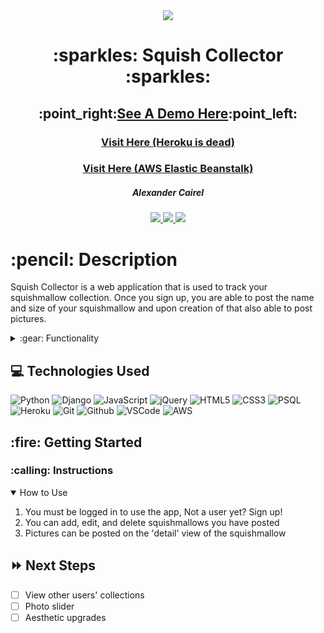 <div align="center">
<img src="https://media-cldnry.s-nbcnews.com/image/upload/t_social_share_1200x630_center,f_auto,q_auto:best/newscms/2021_11/1689088/squishmallow-jc-210317.jpg"/>
   <h1>:sparkles: Squish Collector :sparkles:</h1>
     <h2>:point_right:<a href="https://vimeo.com/735618174">See A Demo Here</a>:point_left:</h2>
   <h3><a href="https://squishcollector.herokuapp.com/">Visit Here (Heroku is dead)</a></h3>
   <h3><a href="http://django-env.eba-j6cpgngx.us-west-2.elasticbeanstalk.com/">Visit Here (AWS Elastic Beanstalk)</a></h3>
   <h5>Alexander Cairel</h5>                             
   <a href="https://github.com/ajcairel" target="_blank">
      <img src="https://img.shields.io/badge/-GitHub:ajcairel-darkgreen?style=flat&logo=medium"/>
   </a>
   <a href="https://www.linkedin.com/in/alexandercairel/" target="_blank">
      <img src="https://img.shields.io/badge/-linkedin.com/in/alexandercairel/-blue?style=flat&``logo=Linkedin&logoColor=white">
   </a> 
   <a href="mailto:alexanderjcairel@gmail.com" target="_blank">
      <img src="https://img.shields.io/badge/-alexanderjcairel@gmail.com-c14438?style=flat&logo=Gmail&``logoColor=white">
   </a>  
</div>

<h1>:pencil: Description</h1>
<p>Squish Collector is a web application that is used to track your squishmallow collection. Once you sign up, you are able to post the name and size of your squishmallow and upon creation of that also able to post pictures. </p>


<details>
<summary> :gear: Functionality</summary>

| Description | Screenshot |
|------------ | ------------|
| <h3 align="center">Landing Page (Desktop)</h3> | <img src="https://i.imgur.com/pHNNX1N.pnghttps://i.imgur.com/pHNNX1N.png" width="700"/> |
| <h3 align="center">Landing Page (Mobile)</h3> | <img src="https://i.imgur.com/TuqywNB.png" width="700"/> |
| <h3 align="center">Sidebar Nav</h3> | <img src="https://i.imgur.com/nQthNLg.png" width="700"/> |
| <h3 align="center">Sign Up</h3> | <img src="https://i.imgur.com/b6emp9J.png" width="700"/> |
| <h3 align="center">Log In</h3> | <img src="https://i.imgur.com/dggE5sW.png" width="700"/> |
| <h3 align="center">Sidebar Nav (Logged In)</h3> | <img src="https://i.imgur.com/HRBzsap.png" width="700"/> |
| <h3 align="center">Index View (None Posted)</h3> | <img src="https://i.imgur.com/V9qJt5y.png" width="700"/> |
| <h3 align="center">Index View</h3> | <img src="https://i.imgur.com/hSxKHgo.png" width="700"/> |
| <h3 align="center">Squish Detail (No Photo)</h3> | <img src="https://i.imgur.com/1RVYuzE.png" width="700"/> |
| <h3 align="center">Squish Detail (Photo)</h3> | <img src="https://i.imgur.com/Ulb0vCH.png" width="700"/> |
| <h3 align="center">Adding A Date</h3> | <img src="https://i.imgur.com/AzElxQr.png" width="700"/> |
| <h3 align="center">Edit Page</h3> | <img src="https://i.imgur.com/r4c8S6Q.png" width="700"/> |
| <h3 align="center">About Page</h3> | <img src="https://i.imgur.com/RB6sER5.png" width="700"/> |



</details>



## :computer: Technologies Used

![Python](https://img.shields.io/badge/Python-FFD43B?style=for-the-badge&logo=python&logoColor=blue)
![Django](https://img.shields.io/badge/Django-092E20?style=for-the-badge&logo=django&logoColor=green)
![JavaScript](https://img.shields.io/badge/JavaScript-323330?style=for-the-badge&logo=javascript&logoColor=F7DF1E)
![jQuery](https://img.shields.io/badge/jQuery-0769AD?style=for-the-badge&logo=jquery&logoColor=white)
![HTML5](https://img.shields.io/badge/HTML5-E34F26?style=for-the-badge&logo=html5&logoColor=white)
![CSS3](https://img.shields.io/badge/CSS3-1572B6?style=for-the-badge&logo=css3&logoColor=white)
![PSQL](https://img.shields.io/badge/PostgreSQL-316192?style=for-the-badge&logo=postgresql&logoColor=white) 
![Heroku](https://img.shields.io/badge/Heroku-430098?style=for-the-badge&logo=heroku&logoColor=white)
![Git](https://img.shields.io/badge/GIT-E44C30?style=for-the-badge&logo=git&logoColor=white)
![Github](https://img.shields.io/badge/GitHub-100000?style=for-the-badge&logo=github&logoColor=white)
![VSCode](https://img.shields.io/badge/Visual_Studio_Code-0078D4?style=for-the-badge&logo=visual%20studio%20code&logoColor=white)
![AWS](https://img.shields.io/badge/Amazon_AWS-FF9900?style=for-the-badge&logo=amazonaws&logoColor=white)


<h2> :fire: Getting Started </h2>

<h3> :calling: Instructions </h3>
<details open>
<summary>How to Use</summary>
<ol>
<li>You must be logged in to use the app, Not a user yet? Sign up!</li>
<li>You can add, edit, and delete squishmallows you have posted</li>
<li>Pictures can be posted on the 'detail' view of the squishmallow</li>
</ol>
</details>


## :fast_forward: Next Steps   

- [ ] View other users' collections
- [ ] Photo slider  
- [ ] Aesthetic upgrades
